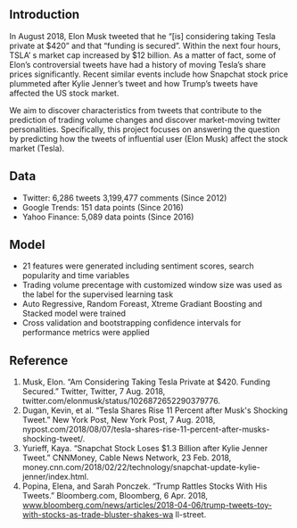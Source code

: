 
## Introduction
In August 2018, Elon Musk tweeted that he “[is] considering taking Tesla private at $420” and that “funding is secured”. Within the next four hours, TSLA’ s market cap increased by $12 billion. As a matter of fact, some of Elon’s controversial tweets have had a history of moving Tesla’s share prices significantly. Recent similar events include how Snapchat stock price plummeted after Kylie Jenner’s tweet and how Trump’s tweets have affected the US stock market. 

We aim to discover characteristics from tweets that contribute to the prediction of trading volume changes and discover market-moving twitter personalities. Specifically, this project focuses on answering the question by predicting how the tweets of influential user (Elon Musk) affect the stock market (Tesla).

## Data
- Twitter: 6,286 tweets 3,199,477 comments (Since 2012)
- Google Trends: 151 data points (Since 2016)
- Yahoo Finance: 5,089 data points (Since 2016)

## Model
* 21 features were generated including sentiment scores, search popularity and time variables  
* Trading volume precentage with customized window size was used as the label for the supervised learning task 
* Auto Regressive, Random Foreast, Xtreme Gradiant Boosting and Stacked model were trained
* Cross validation and bootstrapping confidence intervals for performance metrics were applied 


## Reference
1. Musk, Elon. “Am Considering Taking Tesla Private at $420. Funding Secured.” Twitter, Twitter, 7 Aug. 2018, twitter.com/elonmusk/status/1026872652290379776.
2. Dugan, Kevin, et al. “Tesla Shares Rise 11 Percent after Musk's Shocking Tweet.” New York Post, New York Post, 7 Aug. 2018, nypost.com/2018/08/07/tesla-shares-rise-11-percent-after-musks-shocking-tweet/.
3. Yurieff, Kaya. “Snapchat Stock Loses $1.3 Billion after Kylie Jenner Tweet.” CNNMoney, Cable News Network, 23 Feb. 2018, money.cnn.com/2018/02/22/technology/snapchat-update-kylie-jenner/index.html.
4. Popina, Elena, and Sarah Ponczek. “Trump Rattles Stocks With His Tweets.” Bloomberg.com, Bloomberg, 6 Apr. 2018, www.bloomberg.com/news/articles/2018-04-06/trump-tweets-toy-with-stocks-as-trade-bluster-shakes-wa ll-street.
